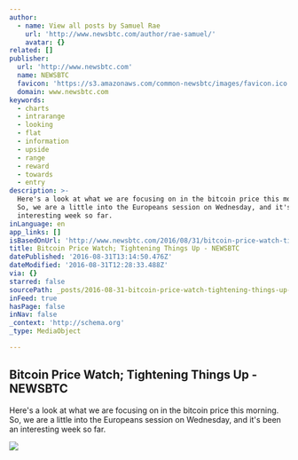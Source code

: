 ```yaml
---
author:
  - name: View all posts by Samuel Rae
    url: 'http://www.newsbtc.com/author/rae-samuel/'
    avatar: {}
related: []
publisher:
  url: 'http://www.newsbtc.com'
  name: NEWSBTC
  favicon: 'https://s3.amazonaws.com/common-newsbtc/images/favicon.ico'
  domain: www.newsbtc.com
keywords:
  - charts
  - intrarange
  - looking
  - flat
  - information
  - upside
  - range
  - reward
  - towards
  - entry
description: >-
  Here's a look at what we are focusing on in the bitcoin price this morning.
  So, we are a little into the Europeans session on Wednesday, and it's been an
  interesting week so far.
inLanguage: en
app_links: []
isBasedOnUrl: 'http://www.newsbtc.com/2016/08/31/bitcoin-price-watch-tightening-things-2-2/'
title: Bitcoin Price Watch; Tightening Things Up - NEWSBTC
datePublished: '2016-08-31T13:14:50.476Z'
dateModified: '2016-08-31T12:28:33.488Z'
via: {}
starred: false
sourcePath: _posts/2016-08-31-bitcoin-price-watch-tightening-things-up-newsbtc.md
inFeed: true
hasPage: false
inNav: false
_context: 'http://schema.org'
_type: MediaObject

---
```

<article style=""><h1>Bitcoin Price Watch; Tightening Things Up - NEWSBTC</h1><p>Here's a look at what we are focusing on in the bitcoin price this morning. So, we are a little into the Europeans session on Wednesday, and it's been an interesting week so far.</p><img src="http://s3.amazonaws.com/main-newsbtc-images/2016/08/31131259/Screen-Shot-2016-08-31-at-14.09.58.png" /></article>